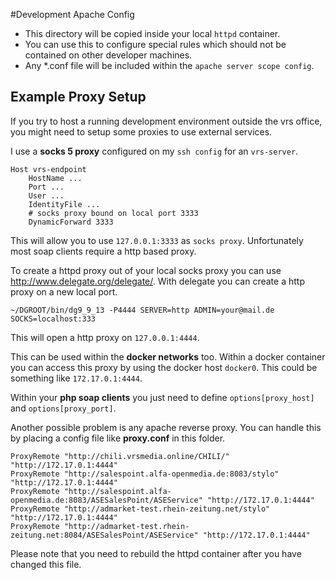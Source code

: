 #Development Apache Config

- This directory will be copied inside your local `httpd` container.
- You can use this to configure special rules which should not be contained on other developer machines.
- Any \*.conf file will be included within the `apache server scope config`. 

## Example Proxy Setup

If you try to host a running development environment outside the vrs office, 
you might need to setup some proxies to use external services.

I use a **socks 5 proxy** configured on my `ssh config` for an `vrs-server`.
 
    Host vrs-endpoint
        HostName ...
        Port ...
        User ...
        IdentityFile ...
        # socks proxy bound on local port 3333
        DynamicForward 3333

This will allow you to use `127.0.0.1:3333` as `socks proxy`. Unfortunately most soap clients require a http based proxy.
 
To create a httpd proxy out of your local socks proxy you can use http://www.delegate.org/delegate/. 
With delegate you can create a http proxy on a new local port.

    ~/DGROOT/bin/dg9_9_13 -P4444 SERVER=http ADMIN=your@mail.de SOCKS=localhost:333
    
This will open a http proxy on `127.0.0.1:4444`. 

This can be used within the **docker networks** too. Within a docker container you can access this proxy
by using the docker host `docker0`. This could be something like `172.17.0.1:4444`.

Within your **php soap clients** you just need to define `options[proxy_host]` and `options[proxy_port]`.
 
Another possible problem is any apache reverse proxy. You can handle this by placing a config file like **proxy.conf** in this folder.


    ProxyRemote "http://chili.vrsmedia.online/CHILI/" "http://172.17.0.1:4444"
    ProxyRemote "http://salespoint.alfa-openmedia.de:8083/stylo" "http://172.17.0.1:4444"
    ProxyRemote "http://salespoint.alfa-openmedia.de:8083/ASESalesPoint/ASEService" "http://172.17.0.1:4444"
    ProxyRemote "http://admarket-test.rhein-zeitung.net/stylo" "http://172.17.0.1:4444"
    ProxyRemote "http://admarket-test.rhein-zeitung.net:8084/ASESalesPoint/ASEService" "http://172.17.0.1:4444"
     
Please note that you need to rebuild the httpd container after you have changed this file.